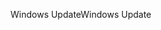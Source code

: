 <span data-ttu-id="acf9e-101">Windows Update</span><span class="sxs-lookup"><span data-stu-id="acf9e-101">Windows Update</span></span>